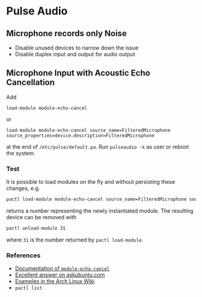 # Pulse Audio

## Microphone records only Noise

- Disable unused devices to narrow down the issue
- Disable duplex input and output for audio output

## Microphone Input with Acoustic Echo Cancellation

Add

```
load-module module-echo-cancel
```

or

```
load-module module-echo-cancel source_name=FilteredMicrophone source_properties=device.description=FilteredMicrophone
```

at the end of `/etc/pulse/default.pa`.
Run `pulseaudio -k` as user or reboot the system.

### Test

It is possible to load modules on the fly and without persisting these changes, e.g.

```bash
pactl load-module module-echo-cancel source_name=FilteredMicrophone source_properties=device.description=FilteredMicrophone
```

returns a number representing the newly instantiated module.
The resulting device can be removed with

```bash
pactl unload-module 31
```

where `31` is the number returned by `pactl load-module`.

### References

- [Documentation of `module-echo-cancel`](https://www.freedesktop.org/wiki/Software/PulseAudio/Documentation/User/Modules/#index45h3)
- [Excellent answer on askubuntu.com](https://askubuntu.com/a/765024)
- [Examples in the Arch Linux Wiki](https://wiki.archlinux.org/index.php/PulseAudio/Examples)
- `pactl list`
